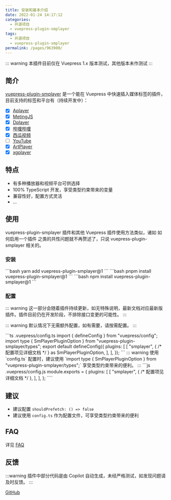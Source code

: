 ```yaml
---
title: 安装和基本介绍
date: 2022-01-24 14:17:12
categories:
  - 开源项目
  - vuepress-plugin-smplayer
tags:
  - 开源项目
  - vuepress-plugin-smplayer
permalink: /pages/963900/
---
```


::: warning
本插件目前仅在 Vuepress 1.x 版本测试，其他版本未作测试
:::

## 简介

[vuepress-plugin-smplayer](https://github.com/u2sb/vuepress-plugin-smplayer) 是一个能在 Vuepress 中快速插入媒体标签的插件，目前支持的标签和平台有（持续开发中）：

- [x] [Aplayer](https://github.com/DIYgod/APlayer)
- [x] [MetingJS](https://github.com/metowolf/MetingJS)
- [x] [Dplayer](https://github.com/DIYgod/DPlayer)
- [x] [哔哩哔哩](https://www.bilibili.com/)
- [x] [西瓜视频](https://www.ixigua.com/)
- [ ] [YouTube]()
- [x] [ArtPlayer](https://github.com/zhw2590582/ArtPlayer)
- [x] [xgplayer](https://github.com/bytedance/xgplayer)

## 特点

- 有多种播放器和视频平台可供选择
- 100% TypeScript 开发，享受类型约束带来的变量
- 兼容性好，配置方式灵活
- ...

## 使用

vuepress-plugin-smplayer 插件和其他 Vuepress 插件使用方法类似，诸如 如何启用一个插件 之类的共性问题就不再赘述了，只说 vuepress-plugin-smplayer 相关的。

### 安装

<code-group>
 <code-block title="YARN" active>
  ```bash
  yarn add vuepress-plugin-smplayer@1
  ```
  </code-block>

  <code-block title="PNPM">
  ```bash
  pnpm install vuepress-plugin-smplayer@1
  ```
  </code-block>

  <code-block title="NPM">
  ```bash
  npm install vuepress-plugin-smplayer@1
  ```
  </code-block>
</code-group>

### 配置

::: warning
这一部分会随着插件持续更新，如无特殊说明，最新文档对应最新版插件。插件目前仍在开发阶段，不排除接口变更的可能性。
:::

::: warning
默认情况下无需额外配置，如有需要，请按需配置。
:::

<code-group>
 <code-block title="TS" active>
  ```ts .vuepress/config.ts
  import { defineConfig } from "vuepress/config";
  import type { SmPlayerPluginOption } from "vuepress-plugin-smplayer/types";
  export default defineConfig({
    plugins: [
      [
        "smplayer",
        {
          /* 配置项见详细文档 */
        } as SmPlayerPluginOption,
      ],
    ],
  });
```
::: warning
使用 `config.ts` 配置时，建议使用 `import type { SmPlayerPluginOption } from "vuepress-plugin-smplayer/types";` 享受类型约束带来的便利。
:::
</code-block>

<code-block title="JS">
```js .vuepress/config.js
module.exports = {
  plugins: [
    [
      "smplayer",
      {
        /* 配置项见详细文档 */
      },
    ],
  ],
};
````

  </code-block>
</code-group>

## 建议

- 建议配置 `shouldPrefetch: () => false`
- 建议使用 `config.ts` 作为配置文件，可享受类型约束带来的便利

## FAQ

详见 [FAQ](./0999.FAQ.md)

## 反馈

:::warning
插件中部分代码是由 Copilot 自动生成，未经严格测试，如发现问题请及时反馈。
:::

[GitHub](https://github.com/u2sb/vuepress-plugin-smplayer/issues)
